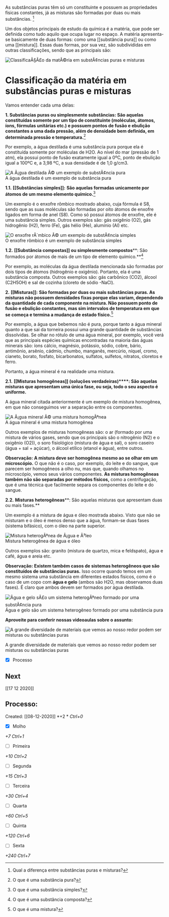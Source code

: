As substâncias puras têm só um constituinte e possuem as propriedades físicas constantes, já as misturas são formadas por duas ou mais substâncias. [^950611]

[^950611]: Qual a diferença entre substâncias puras e misturas?


Um dos objetos principais de estudo da química é a matéria, que pode ser definida como tudo aquilo que ocupa lugar no espaço. A matéria apresenta-se basicamente de duas formas: como uma [[substância pura]] ou como uma [[mistura]]. Essas duas formas, por sua vez, são subdivididas em outras classificações, sendo que as principais são:

![ClassificaÃ§Ã£o da matÃ©ria em substÃ¢ncias puras e misturas](https://www.biologianet.com/upload/conteudo/images/2014/10/classificacao-da-materia.jpg "ClassificaÃ§Ã£o da matÃ©ria")

# Classificação da matéria em substâncias puras e misturas

Vamos entender cada uma delas:

**1\. Substâncias puras ou simplesmente substâncias:** **São aquelas constituídas somente por um tipo de constituinte (moléculas, átomos, íons, fórmulas unitárias etc.) e possuem pontos de fusão e ebulição constantes a uma dada pressão, além de densidade bem definida, em determinada pressão e temperatura.**[^854737]

[^854737]: O que é uma substância pura?


Por exemplo, a água destilada é uma substância pura porque ela é constituída somente por moléculas de H2O. Ao nível do mar (pressão de 1 atm), ela possui ponto de fusão exatamente igual a 0ºC, ponto de ebulição igual a 100ºC e, a 3,98 ºC, a sua densidade é de 1,0 g/cm3.

![A Ã¡gua destilada Ã© um exemplo de substÃ¢ncia pura](https://www.biologianet.com/upload/conteudo/images/2014/10/agua-destilada.jpg "Ãgua destilada")  
A água destilada é um exemplo de substância pura

**1.1.** **[[Substâncias simples]]:** **São aquelas formadas unicamente por átomos de um mesmo elemento químico.**[^239261]

[^239261]: O que é uma substância simples?


Um exemplo é o enxofre rômbico mostrado abaixo, cuja fórmula é S8, sendo que as suas moléculas são formadas por oito átomos de enxofre ligados em forma de anel (S8). Como só possui átomos de enxofre, ele é uma substância simples. Outros exemplos são: gás oxigênio (O2), gás hidrogênio (H2), ferro (Fe), gás hélio (He), alumínio (Al) etc.

![O enxofre rÃ´mbico Ã© um exemplo de substÃ¢ncia simples](https://www.biologianet.com/upload/conteudo/images/2014/10/enxofre-.jpg "Enxofre")  
O enxofre rômbico é um exemplo de substância simples

**1.2.** **[[Substância compostas]] ou simplesmente compostos****: São formados por átomos de mais de um tipo de elemento químico.**[^565541]

[^565541]: O que é uma substância composta?


Por exemplo, as moléculas da água destilada mencionada são formadas por dois tipos de átomos (hidrogênio e oxigênio). Portanto, ela é uma substância composta. Outros exemplos são: gás carbônico (CO2), álcool (C2H5OH) e sal de cozinha (cloreto de sódio -NaCl).

**2\.** **[[Misturas]]:** **São formadas por duas ou mais substâncias puras. As misturas não possuem densidades fixas porque elas variam, dependendo da quantidade de cada componente na mistura. Não possuem ponto de fusão e ebulição constantes, mas sim intervalos de temperatura em que se começa e termina a mudança de estado físico.**[^64333]

[^64333]: O que é uma mistura?


Por exemplo, a água que bebemos não é pura, porque tanto a água mineral quanto a que sai da torneira possui uma grande quantidade de substâncias dissolvidas. Se olhar no rótulo de uma água mineral, por exemplo, você verá que as principais espécies químicas encontradas na maioria das águas minerais são: íons cálcio, magnésio, potássio, sódio, cobre, bário, antimônio, arsênio, cádmio, chumbo, manganês, mercúrio, níquel, cromo, cianeto, borato, fosfato, bicarbonatos, sulfatos, sulfetos, nitratos, cloretos e ferro.

Portanto, a água mineral é na realidade uma mistura.

**2.1.** **[[Misturas homogêneas]] (soluções verdadeiras)****: São aquelas misturas que apresentam uma única fase, ou seja, todo o seu aspecto é uniforme.**

A água mineral citada anteriormente é um exemplo de mistura homogênea, em que não conseguimos ver a separação entre os componentes.

![A Ã¡gua mineral Ã© uma mistura homogÃªnea](https://www.biologianet.com/upload/conteudo/images/2014/10/agua-mineral.jpg "Ãgua mineral")  
A água mineral é uma mistura homogênea

Outros exemplos de misturas homogêneas são: o ar (formado por uma mistura de vários gases, sendo que os principais são o nitrogênio (N2) e o oxigênio (O2)), o soro fisiológico (mistura de água e sal), o soro caseiro (água + sal + açúcar), o álcool etílico (etanol e água), entre outros.

**Observação:** **A mistura deve ser homogênea mesmo ao se olhar em um microscópio.** O que não é o caso, por exemplo, do leite e do sangue, que parecem ser homogêneos a olho nu, mas que, quando olhamos no microscópio, vemos seus vários componentes. **As misturas homogêneas também não são separadas por métodos físicos,** como a centrifugação, que é uma técnica que facilmente separa os componentes do leite e do sangue.

**2.2.** **Misturas heterogêneas****: São aquelas misturas que apresentam duas ou mais fases.**

Um exemplo é a mistura de água e óleo mostrada abaixo. Visto que não se misturam e o óleo é menos denso que a água, formam-se duas fases (sistema bifásico), com o óleo na parte superior.

![Mistura heterogÃªnea de Ã¡gua e Ã³leo](https://www.biologianet.com/upload/conteudo/images/2014/10/agua-e-oleo.jpg "Ãgua e Ã³leo")  
Mistura heterogênea de água e óleo

Outros exemplos são: granito (mistura de quartzo, mica e feldspato), água e café, água e areia etc.

**Observação:** **Existem também casos de sistemas heterogêneos que são constituídos de substâncias puras.** Isso ocorre quando temos em um mesmo sistema uma substância em diferentes estados físicos, como é o caso de um copo com **água e gelo** (ambos são H2O, mas observamos duas fases). É claro que ambos devem ser formados por água destilada.

![Ãgua e gelo sÃ£o um sistema heterogÃªneo formado por uma substÃ¢ncia pura](https://www.biologianet.com/upload/conteudo/images/2014/10/agua-e-gelo.jpg "Ãgua e gelo")  
Água e gelo são um sistema heterogêneo formado por uma substância pura

**Aproveite para conferir nossas videoaulas sobre o assunto:**

![A grande diversidade de materiais que vemos ao nosso redor podem ser misturas ou substâncias puras](https://static.manualdaquimica.com/conteudo/images/a-grande-diversidade-materiais-que-vemos-ao-nosso-redor-podem-ser-misturas-ou-substancias-puras-542c78d113ee9.jpg "Misturas ou substâncias")

A grande diversidade de materiais que vemos ao nosso redor podem ser misturas ou substâncias puras


- [x] Processo 

## Next
[[17 12 2020]]
## Processo:
Created: [[08-12-2020]]
*+2 *  *Ctrl+0*
- [x] Molho  

*+7*  *Ctrl+1*

- [ ] Primeira 

*+10*  *Ctrl+2*

- [ ] Segunda

*+15*  *Ctrl+3*

- [ ] Terceira 

*+30*  *Ctrl+4*

- [ ] Quarta 

*+60*  *Ctrl+5*

- [ ] Quinta 

*+120*  *Ctrl+6*

- [ ] Sexta 

*+240*  *Ctrl+7*
